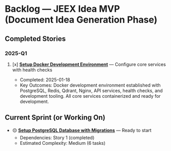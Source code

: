 # Backlog — JEEX Idea MVP (Document Idea Generation Phase)

## Completed Stories

### 2025-Q1

1. [x] **[Setup Docker Development Environment](docker-development-environment/design.md)** — Configure core services with health checks

   - Completed: 2025-01-18
   - Key Outcomes: Docker development environment established with PostgreSQL, Redis, Qdrant, Nginx, API services, health checks, and development tooling. All core services containerized and ready for development.

## Current Sprint (or Working On)

- 🟡 **[Setup PostgreSQL Database with Migrations](setup-postgresql-database/design.md)** — Ready to start
  - Dependencies: Story 1 (completed)
  - Estimated Complexity: Medium (6 tasks)